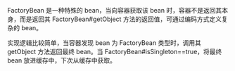 FactoryBean 是一种特殊的 bean，当向容器获取该 bean 时，容器不是返回其本身，而是返回其 FactoryBean#getObject 方法的返回值，可通过编码方式定义复杂的 bean。

实现逻辑比较简单，当容器发现 bean 为 FactoryBean 类型时，调用其 getObject 方法返回最终 bean。当 FactoryBean#isSingleton==true，将最终 bean 放进缓存中，下次从缓存中获取。